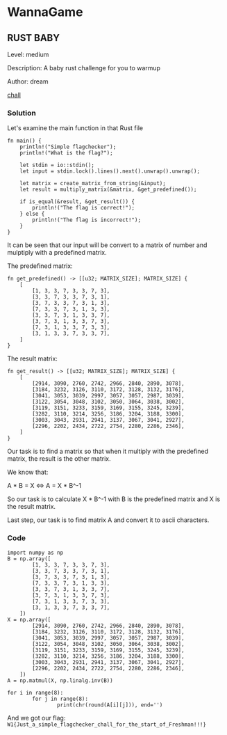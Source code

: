 # WannaGame
## RUST BABY

Level: medium

Description: A baby rust challenge for you to warmup

Author: dream

[chall](https://cnsc.uit.edu.vn/ctf/files/43b4b85f6a4d1aea6dd0a82268aa6ef7/chall.rs?token=eyJ1c2VyX2lkIjo4NTksInRlYW1faWQiOm51bGwsImZpbGVfaWQiOjE2OH0.ZVDgWg.Wipge7Z5SxImNhPRsghIeKV2o_k)

### Solution

Let's examine the main function in that Rust file

```rust=
fn main() {
    println!("Simple flagchecker");
    println!("What is the flag?");

    let stdin = io::stdin();
    let input = stdin.lock().lines().next().unwrap().unwrap();
    
    let matrix = create_matrix_from_string(&input);
    let result = multiply_matrix(&matrix, &get_predefined());

    if is_equal(&result, &get_result()) {
        println!("The flag is correct!");
    } else {
        println!("The flag is incorrect!");
    }
}
```

It can be seen that our input will be convert to a matrix of number and mulptiply with a predefined matrix.

The predefined matrix:

```rust=
fn get_predefined() -> [[u32; MATRIX_SIZE]; MATRIX_SIZE] {
    [
        [1, 3, 3, 7, 3, 3, 7, 3],
        [3, 3, 7, 3, 3, 7, 3, 1],
        [3, 7, 3, 3, 7, 3, 1, 3],
        [7, 3, 3, 7, 3, 1, 3, 3],
        [3, 3, 7, 3, 1, 3, 3, 7],
        [3, 7, 3, 1, 3, 3, 7, 3],
        [7, 3, 1, 3, 3, 7, 3, 3],
        [3, 1, 3, 3, 7, 3, 3, 7],
    ]
}
```

The result matrix:
```rust=
fn get_result() -> [[u32; MATRIX_SIZE]; MATRIX_SIZE] {
    [
        [2914, 3090, 2760, 2742, 2966, 2840, 2890, 3078],
        [3184, 3232, 3126, 3110, 3172, 3128, 3132, 3176],
        [3041, 3053, 3039, 2997, 3057, 3057, 2987, 3039],
        [3122, 3054, 3048, 3102, 3050, 3064, 3038, 3002],
        [3119, 3151, 3233, 3159, 3169, 3155, 3245, 3239],
        [3282, 3110, 3214, 3256, 3186, 3204, 3188, 3300],
        [3003, 3043, 2931, 2941, 3137, 3067, 3041, 2927],
        [2296, 2202, 2434, 2722, 2754, 2280, 2286, 2346],
    ]
}
```

Our task is to find a matrix so that when it multiply with the predefined matrix, the result is the other matrix. 

We know that:

A * B = X <=> A = X * B^-1

So our task is to calculate X * B^-1 with B is the predefined matrix and X is the result matrix.

Last step, our task is to find matrix A and convert it to ascii characters.

### Code

```python=
import numpy as np
B = np.array([
        [1, 3, 3, 7, 3, 3, 7, 3],
        [3, 3, 7, 3, 3, 7, 3, 1],
        [3, 7, 3, 3, 7, 3, 1, 3],
        [7, 3, 3, 7, 3, 1, 3, 3],
        [3, 3, 7, 3, 1, 3, 3, 7],
        [3, 7, 3, 1, 3, 3, 7, 3],
        [7, 3, 1, 3, 3, 7, 3, 3],
        [3, 1, 3, 3, 7, 3, 3, 7],
    ])
X = np.array([
        [2914, 3090, 2760, 2742, 2966, 2840, 2890, 3078],
        [3184, 3232, 3126, 3110, 3172, 3128, 3132, 3176],
        [3041, 3053, 3039, 2997, 3057, 3057, 2987, 3039],
        [3122, 3054, 3048, 3102, 3050, 3064, 3038, 3002],
        [3119, 3151, 3233, 3159, 3169, 3155, 3245, 3239],
        [3282, 3110, 3214, 3256, 3186, 3204, 3188, 3300],
        [3003, 3043, 2931, 2941, 3137, 3067, 3041, 2927],
        [2296, 2202, 2434, 2722, 2754, 2280, 2286, 2346],
    ])
A = np.matmul(X, np.linalg.inv(B))

for i in range(8):
        for j in range(8):
                print(chr(round(A[i][j])), end='')
```

And we got our flag:
```W1{Just_a_simple_flagchecker_chall_for_the_start_of_Freshman!!!}```
